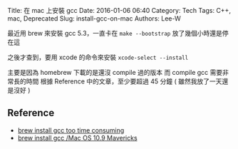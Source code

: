 Title: 在 mac 上安裝 gcc
Date: 2016-01-06 06:40
Category: Tech
Tags: C++, mac, Deprecated
Slug: install-gcc-on-mac
Authors: Lee-W

最近用 brew 來安裝 gcc 5.3，一直卡在 `make --bootstrap`
放了幾個小時還是停在這

<!--more-->

之後才查到，要用 xcode 的命令來安裝
`xcode-select --install`

主要是因為 homebrew 下載的是還沒 compile 過的版本
而 compile gcc 需要非常長的時間
根據 Reference 中的文章，至少要超過 45 分鐘 ( 雖然我放了一天還是沒好 )

## Reference

* [brew install gcc too time consuming](http://stackoverflow.com/questions/24966404/brew-install-gcc-too-time-consuming)
* [brew install gcc /Mac OS 10.9 Mavericks](http://superuser.com/questions/788256/brew-install-gcc-mac-os-10-9-mavericks)
